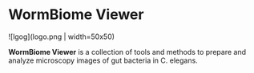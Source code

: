 # WormBiome Viewer

![lgog](logo.png | width=50x50)

**WormBiome Viewer** is a collection of tools and methods to prepare and analyze microscopy images of gut bacteria in C. elegans. 
